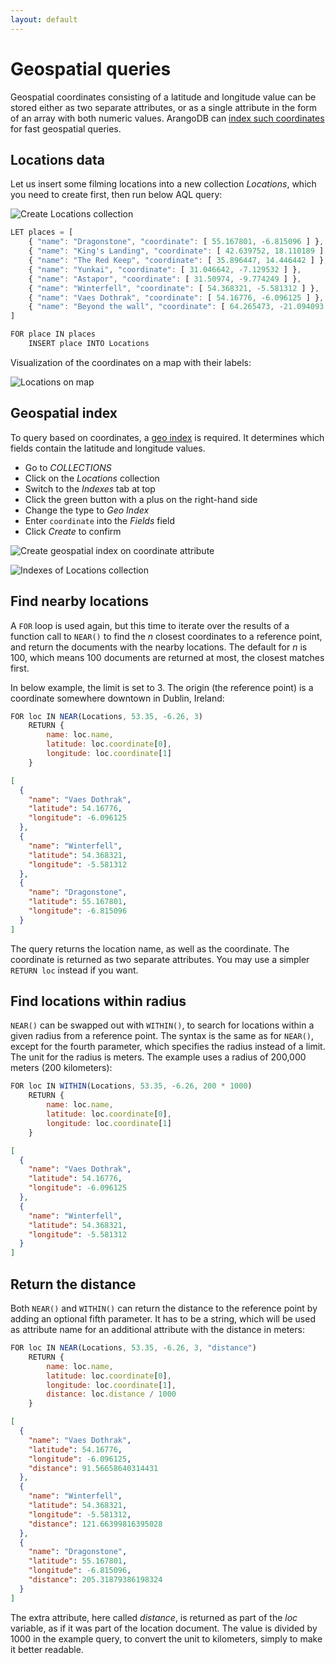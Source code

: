 ```yaml
---
layout: default
---
```

Geospatial queries
==================

Geospatial coordinates consisting of a latitude and longitude value
can be stored either as two separate attributes, or as a single
attribute in the form of an array with both numeric values.
ArangoDB can [index such coordinates](images/indexing-geo.html)
for fast geospatial queries.

Locations data
--------------

Let us insert some filming locations into a new collection *Locations*,
which you need to create first, then run below AQL query:

![Create Locations collection](Locations_Collection_Creation.png)

```js
LET places = [
    { "name": "Dragonstone", "coordinate": [ 55.167801, -6.815096 ] },
    { "name": "King's Landing", "coordinate": [ 42.639752, 18.110189 ] },
    { "name": "The Red Keep", "coordinate": [ 35.896447, 14.446442 ] },
    { "name": "Yunkai", "coordinate": [ 31.046642, -7.129532 ] },
    { "name": "Astapor", "coordinate": [ 31.50974, -9.774249 ] },
    { "name": "Winterfell", "coordinate": [ 54.368321, -5.581312 ] },
    { "name": "Vaes Dothrak", "coordinate": [ 54.16776, -6.096125 ] },
    { "name": "Beyond the wall", "coordinate": [ 64.265473, -21.094093 ] }
]

FOR place IN places
    INSERT place INTO Locations
```

Visualization of the coordinates on a map with their labels:

![Locations on map](Locations_Map.png)

Geospatial index
----------------

To query based on coordinates, a [geo index](images/indexing-geo.html)
is required. It determines which fields contain the latitude and longitude
values.

- Go to *COLLECTIONS*
- Click on the *Locations* collection
- Switch to the *Indexes* tab at top
- Click the green button with a plus on the right-hand side
- Change the type to *Geo Index*
- Enter `coordinate` into the *Fields* field
- Click *Create* to confirm

![Create geospatial index on coordinate attribute](Locations_GeoIndex_Creation.png)

![Indexes of Locations collection](Locations_Indexes.png)

Find nearby locations
---------------------

A `FOR` loop is used again, but this time to iterate over the results of a
function call to `NEAR()` to find the *n* closest coordinates to a reference
point, and return the documents with the nearby locations. The default for
*n* is 100, which means 100 documents are returned at most, the closest
matches first.

In below example, the limit is set to 3. The origin (the reference point) is
a coordinate somewhere downtown in Dublin, Ireland:

```js
FOR loc IN NEAR(Locations, 53.35, -6.26, 3)
    RETURN {
        name: loc.name,
        latitude: loc.coordinate[0],
        longitude: loc.coordinate[1]
    }
```

```json
[
  {
    "name": "Vaes Dothrak",
    "latitude": 54.16776,
    "longitude": -6.096125
  },
  {
    "name": "Winterfell",
    "latitude": 54.368321,
    "longitude": -5.581312
  },
  {
    "name": "Dragonstone",
    "latitude": 55.167801,
    "longitude": -6.815096
  }
]
```

The query returns the location name, as well as the coordinate. The coordinate
is returned as two separate attributes. You may use a simpler `RETURN loc` 
instead if you want.

Find locations within radius
----------------------------

`NEAR()` can be swapped out with `WITHIN()`, to search for locations within a
given radius from a reference point. The syntax is the same as for `NEAR()`,
except for the fourth parameter, which specifies the radius instead of a limit.
The unit for the radius is meters. The example uses a radius of 200,000
meters (200 kilometers):

```js
FOR loc IN WITHIN(Locations, 53.35, -6.26, 200 * 1000)
    RETURN {
        name: loc.name,
        latitude: loc.coordinate[0],
        longitude: loc.coordinate[1]
    }
```

```json
[
  {
    "name": "Vaes Dothrak",
    "latitude": 54.16776,
    "longitude": -6.096125
  },
  {
    "name": "Winterfell",
    "latitude": 54.368321,
    "longitude": -5.581312
  }
]
```

Return the distance
-------------------

Both `NEAR()` and `WITHIN()` can return the distance to the reference point
by adding an optional fifth parameter. It has to be a string, which will be
used as attribute name for an additional attribute with the distance in meters:

```js
FOR loc IN NEAR(Locations, 53.35, -6.26, 3, "distance")
    RETURN {
        name: loc.name,
        latitude: loc.coordinate[0],
        longitude: loc.coordinate[1],
        distance: loc.distance / 1000
    }
```

```json
[
  {
    "name": "Vaes Dothrak",
    "latitude": 54.16776,
    "longitude": -6.096125,
    "distance": 91.56658640314431
  },
  {
    "name": "Winterfell",
    "latitude": 54.368321,
    "longitude": -5.581312,
    "distance": 121.66399816395028
  },
  {
    "name": "Dragonstone",
    "latitude": 55.167801,
    "longitude": -6.815096,
    "distance": 205.31879386198324
  }
]
```

The extra attribute, here called *distance*, is returned as part of the *loc*
variable, as if it was part of the location document. The value is divided
by 1000 in the example query, to convert the unit to kilometers, simply to
make it better readable.

<!-- Geo cursor
https://www.arangodb.com/using-arangodb-geo-index-cursor-via-aql/
-->
